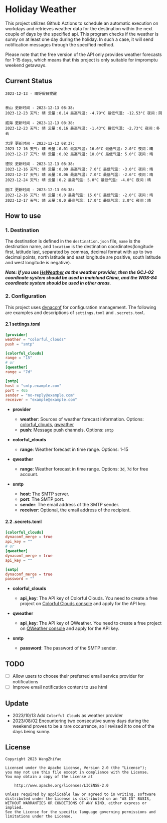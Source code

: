 # Holiday Weather

This project utilizes Github Actions to schedule an automatic execution on workdays and retrieves weather data for the destination within the next couple of days by the  specified api.
This program checks if the weather is sunny on at least one day during the holiday. In such a case, it will send notification messages through the specified method.

Please note that the free version of the API only provides weather forecasts for 1-15 days, which means that this project is only suitable for impromptu weekend getaways.

## Current Status

```
2023-12-13 - 晴好假日提醒


泰山 更新时间 - 2023-12-13 08:38:
2023-12-23 天气: 晴 云量：0.14 最高气温: -4.79°C 最低气温: -12.53°C 夜间：阴

威海 更新时间 - 2023-12-13 08:38:
2023-12-23 天气: 晴 云量：0.16 最高气温: -1.43°C 最低气温: -2.73°C 夜间：多云

大理 更新时间 - 2023-12-13 08:37:
2023-12-16 天气: 晴 云量：0.01 最高气温: 16.0°C 最低气温: 2.0°C 夜间：晴
2023-12-17 天气: 晴 云量：0.02 最高气温: 18.0°C 最低气温: 5.0°C 夜间：晴

德钦 更新时间 - 2023-12-13 08:38:
2023-12-16 天气: 晴 云量：0.09 最高气温: 7.0°C 最低气温: -3.0°C 夜间：晴
2023-12-17 天气: 晴 云量：0.06 最高气温: 7.0°C 最低气温: -2.6°C 夜间：晴
2023-12-24 天气: 晴 云量：0.2 最高气温: 5.0°C 最低气温: -4.0°C 夜间：晴

丽江 更新时间 - 2023-12-13 08:38:
2023-12-16 天气: 晴 云量：0.0 最高气温: 15.0°C 最低气温: -2.0°C 夜间：晴
2023-12-17 天气: 晴 云量：0.0 最高气温: 17.0°C 最低气温: 2.0°C 夜间：晴

```

## How to use

### 1. Destination

The destination is defined in the `destination.json` file, `name` is the destination name, and `location` is the destination coordinates(longitude first, latitude last, separated by commas, decimal format with up to two decimal points, north latitude and east longitude are positive, south latitude and west longitude is negative).

***Note: If you use [HeWeather](https://dev.qweather.com/docs/) as the weather provider, then the GCJ-02 coordinate system should be used in mainland China, and the WGS-84 coordinate system should be used in other areas.***

### 2. Configuration

This project uses [dynaconf](https://github.com/dynaconf/dynaconf) for configuration management. The following are examples and descriptions of `settings.toml`  and `.secrets.toml`.

#### 2.1 settings.toml

```toml
[provider]
weather = "colorful_clouds"
push = "smtp"

[colorful_clouds]
range = "15"
# or
[qweather]
range = "7d"

[smtp]
host = "smtp.example.com"
port = 465
sender = "no-reply@example.com"
receiver = "example@example.com"
```
- **provider**
  - **weather**: Sources of weather forecast information. Options: [colorful_clouds](https://docs.caiyunapp.com/docs/daily), [qweather](https://dev.qweather.com/docs/api/weather/weather-daily-forecast/)
  - **push**: Message push channels. Options: `smtp`

- **colorful_clouds**
  - **range**:  Weather forecast in time range. Options: 1-15

- **qweather**
  - **range**: Weather forecast in time range. Options: `3d`, `7d` for free account.

- **smtp**
  - **host**: The SMTP server.
  - **port**: The SMTP port.
  - **sender**: The email address of the SMTP sender.
  - **receiver**: Optional, the email address of the recipient.

#### 2.2 .secrets.toml

```toml
[colorful_clouds]
dynaconf_merge = true
api_key = ""
# or
[qweather]
dynaconf_merge = true
api_key = ""

[smtp]
dynaconf_merge = true
password = ""
```

- **colorful_clouds**
  - **api_key**:  The API key of Colorful Clouds. You need to create a free project on [Colorful Clouds console](https://platform.caiyunapp.com/dashboard/index) and apply for the API key.

- **qweather**
  - **api_key**: The API key of QWeather. You need to create a free project on [QWeather console](https://console.qweather.com/#/console) and apply for the API key.

- **smtp**
  - **password**: The password of the SMTP sender.


## TODO

- [ ] Allow users to choose their preferred email service provider for notifications
- [ ] Improve email notification content to use html

## Update
- 2023/10/13 Add `Colorful Clouds` as weather provider 
- 2023/08/02 Encountering two consecutive sunny days during the weekend proves to be a rare occurrence, so I revised it to one of the days being sunny.

## License

    Copyright 2023 WangZhiYao
    
    Licensed under the Apache License, Version 2.0 (the "License");
    you may not use this file except in compliance with the License.
    You may obtain a copy of the License at
    
        http://www.apache.org/licenses/LICENSE-2.0
    
    Unless required by applicable law or agreed to in writing, software
    distributed under the License is distributed on an "AS IS" BASIS,
    WITHOUT WARRANTIES OR CONDITIONS OF ANY KIND, either express or implied.
    See the License for the specific language governing permissions and
    limitations under the License.
